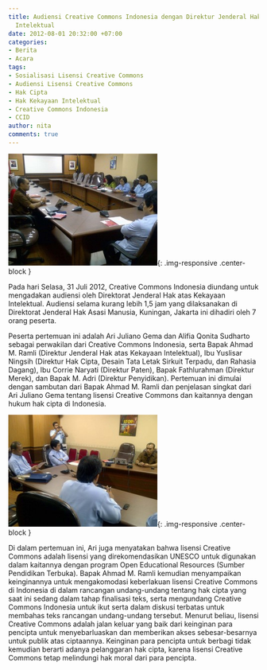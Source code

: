 ```yaml
---
title: Audiensi Creative Commons Indonesia dengan Direktur Jenderal Hak atas Kekayaan
  Intelektual
date: 2012-08-01 20:32:00 +07:00
categories:
- Berita
- Acara
tags:
- Sosialisasi Lisensi Creative Commons
- Audiensi Lisensi Creative Commons
- Hak Cipta
- Hak Kekayaan Intelektual
- Creative Commons Indonesia
- CCID
author: nita
comments: true
---
```


![audiensi1-300x225.jpg](/uploads/audiensi1-300x225.jpg){: .img-responsive .center-block }

Pada hari Selasa, 31 Juli 2012, Creative Commons Indonesia diundang untuk mengadakan audiensi oleh Direktorat Jenderal Hak atas Kekayaan Intelektual. Audiensi selama kurang lebih 1,5 jam yang dilaksanakan di Direktorat Jenderal Hak Asasi Manusia, Kuningan, Jakarta ini dihadiri oleh 7 orang peserta.

Peserta pertemuan ini adalah Ari Juliano Gema dan Alifia Qonita Sudharto sebagai perwakilan dari Creative Commons Indonesia, serta Bapak Ahmad M. Ramli (Direktur Jenderal Hak atas Kekayaan Intelektual), Ibu Yuslisar Ningsih (Direktur Hak Cipta, Desain Tata Letak Sirkuit Terpadu, dan Rahasia Dagang), Ibu Corrie Naryati (Direktur Paten), Bapak Fathlurahman (Direktur Merek), dan Bapak M. Adri (Direktur Penyidikan). Pertemuan ini dimulai dengan sambutan dari Bapak Ahmad M. Ramli dan penjelasan singkat dari Ari Juliano Gema tentang lisensi Creative Commons dan kaitannya dengan hukum hak cipta di Indonesia.

![audiensi2-300x225.jpg](/uploads/audiensi2-300x225.jpg){: .img-responsive .center-block }

Di dalam pertemuan ini, Ari juga menyatakan bahwa lisensi Creative Commons adalah lisensi yang direkomendasikan UNESCO untuk digunakan dalam kaitannya dengan program Open Educational Resources (Sumber Pendidikan Terbuka). Bapak Ahmad M. Ramli kemudian menyampaikan keinginannya untuk mengakomodasi keberlakuan lisensi Creative Commons di Indonesia di dalam rancangan undang-undang tentang hak cipta yang saat ini sedang dalam tahap finalisasi teks, serta mengundang Creative Commons Indonesia untuk ikut serta dalam diskusi terbatas untuk membahas teks rancangan undang-undang tersebut. Menurut beliau, lisensi Creative Commons adalah jalan keluar yang baik dari keinginan para pencipta untuk menyebarluaskan dan memberikan akses sebesar-besarnya untuk publik atas ciptaannya. Keinginan para pencipta untuk berbagi tidak kemudian berarti adanya pelanggaran hak cipta, karena lisensi Creative Commons tetap melindungi hak moral dari para pencipta.
